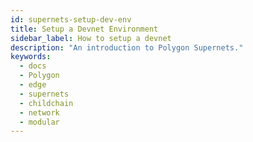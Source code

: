 ```yaml
---
id: supernets-setup-dev-env
title: Setup a Devnet Environment
sidebar_label: How to setup a devnet
description: "An introduction to Polygon Supernets."
keywords:
  - docs
  - Polygon
  - edge
  - supernets
  - childchain
  - network
  - modular
---
```

